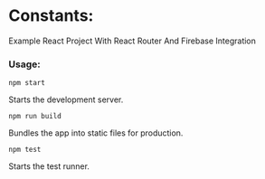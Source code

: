 ﻿
# Constants:

Example React Project With React Router And Firebase Integration

### Usage:

`npm start`

Starts the development server.

`npm run build`

Bundles the app into static files for production.

`npm test`

Starts the test runner.
